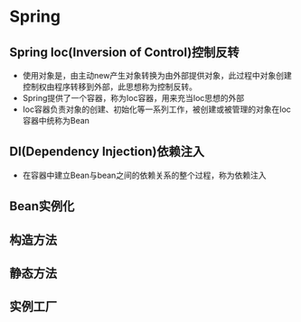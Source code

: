 # Spring

## Spring Ioc(Inversion of Control)控制反转

* 使用对象是，由主动new产生对象转换为由外部提供对象，此过程中对象创建控制权由程序转移到外部，此思想称为控制反转。
* Spring提供了一个容器，称为Ioc容器，用来充当Ioc思想的外部
* Ioc容器负责对象的创建、初始化等一系列工作，被创建或被管理的对象在Ioc容器中统称为Bean

## DI(Dependency Injection)依赖注入

* 在容器中建立Bean与bean之间的依赖关系的整个过程，称为依赖注入

## Bean实例化

## 构造方法


## 静态方法


## 实例工厂
